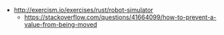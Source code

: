 - http://exercism.io/exercises/rust/robot-simulator
  - https://stackoverflow.com/questions/41664099/how-to-prevent-a-value-from-being-moved